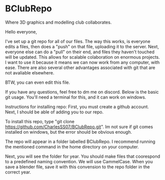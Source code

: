 # BClubRepo
Where 3D graphics and modelling club collaborates.

Hello everyone,

I've set up a git repo for all of our files. The way this works, is everyone edits a files, then does a "push" on that file, uploading it to the server. Next, everyone else can do a "pull" on their end, and files they haven't touched will be updated. This allows for scalable colaboration on enormous projects. I want to use it because it means we can now work from any computer, with ease. There are also several other advantages associated with git that are not avaliable elsewhere.

BTW, you can even edit this file.

If you have any questions, feel free to dm me on discord. Below is the basic git usage. You'll need a terminal for this, and it can work on windows.

Instructions for installing repo:
First, you must create a github account. Next, I should be able of adding you to our repo.

To install this repo, type "git clone https://github.com/CharlesSS07/BClubRepo.git". Im not sure if git comes installed on windows, but the error should be obvious enough.

The repo will appear in a folder labelled BClubRepo. I recommend running the mentioned command in the home directory on your computer.

Next, you will see the folder for year. You should make files that coorespond to a predefined naming convention. We will use CammelCase. When you save a blender file, save it with this convension to the repo folder in the correct year.
